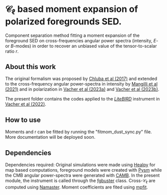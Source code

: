# $\mathcal{C}_{\ell}$ based moment expansion of polarized foregrounds SED.

Component separation method fitting a moment expansion of the foreground SED on cross-frequencies angular power spectra (intensity, $E$- or $B$-modes) in order to recover an unbiased value of the tensor-to-scalar ratio $r$.

## About this work

The original formalism was proposed by [Chluba et al (2017)](https://academic.oup.com/mnras/article/472/1/1195/4064377) and extended to the cross-frequency angular power-spectra in intensity by [Mangilli et al (2021)](https://www.aanda.org/articles/aa/abs/2021/03/aa37367-19/aa37367-19.html) and in polarization in [Vacher et al (2023a)](https://www.aanda.org/articles/aa/full_html/2023/01/aa43913-22/aa43913-22.html) and [Vacher et al (2023b)](https://www.aanda.org/articles/aa/full_html/2023/04/aa45292-22/aa45292-22.html).

The present folder contains the codes applied to the *[LiteBIRD](https://academic.oup.com/ptep/article/2023/4/042F01/6835420?login=false)* instrument in [Vacher et al (2022)](https://www.aanda.org/articles/aa/abs/2022/04/aa42664-21/aa42664-21.html).

## How to use

Moments and r can be fitted by running the "fitmom_dust_sync.py" file. More documentation will be deployed soon.

## Dependencies

Dependencies required: Original simulations were made using [Healpy](https://healpy.readthedocs.io/en/latest/) for map based computations, foreground models were created with [Pysm](https://github.com/galsci/pysm) while the CMB angular power-spectra were generated with [CAMB](https://camb.info/). In the present module, the instrument is called through the [fgbuster](https://github.com/fgbuster/fgbuster) class. Cross-$\mathcal{C}_{\ell}$ are computed using [Namaster](https://github.com/LSSTDESC/NaMaster). Moment coefficients are fited using [mpfit](https://github.com/segasai/astrolibpy/blob/master/mpfit/mpfit.py).

